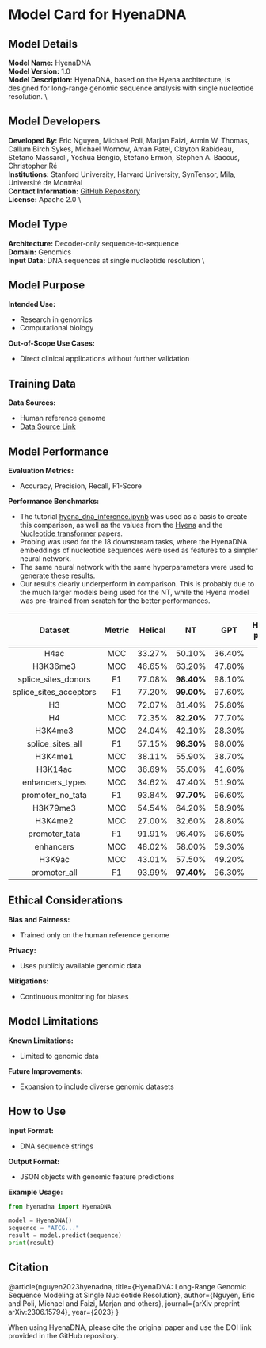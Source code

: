# Model Card for HyenaDNA

## Model Details

**Model Name:** HyenaDNA  \
**Model Version:** 1.0  \
**Model Description:** HyenaDNA, based on the Hyena architecture, is designed for long-range genomic sequence analysis with single nucleotide resolution. \

## Model Developers

**Developed By:** Eric Nguyen, Michael Poli, Marjan Faizi, Armin W. Thomas, Callum Birch Sykes, Michael Wornow, Aman Patel, Clayton Rabideau, Stefano Massaroli, Yoshua Bengio, Stefano Ermon, Stephen A. Baccus, Christopher Ré \
**Institutions:** Stanford University, Harvard University, SynTensor, Mila, Université de Montréal  \
**Contact Information:** [GitHub Repository](https://github.com/HazyResearch/hyena-dna)  \
**License:** Apache 2.0 \

## Model Type

**Architecture:** Decoder-only sequence-to-sequence  \
**Domain:** Genomics  \
**Input Data:** DNA sequences at single nucleotide resolution \

## Model Purpose

**Intended Use:**  
- Research in genomics
- Computational biology

**Out-of-Scope Use Cases:**  
- Direct clinical applications without further validation

## Training Data

**Data Sources:**  
- Human reference genome  
- [Data Source Link](https://www.ncbi.nlm.nih.gov/assembly/GCF_000001405.26/)

## Model Performance

**Evaluation Metrics:**  
- Accuracy, Precision, Recall, F1-Score

**Performance Benchmarks:**  
- The tutorial [hyena_dna_inference.ipynb](https://helical.readthedocs.io/en/latest/examples/hyena_dna_inference.html) was used as a basis to create this comparison, as well as the values from the [Hyena](https://arxiv.org/pdf/2306.15794) and the [Nucleotide transformer](https://www.biorxiv.org/content/10.1101/2023.01.11.523679v1.full.pdf) papers.
- Probing was used for the 18 downstream tasks, where the HyenaDNA embeddings of nucleotide sequences were used as features to a simpler neural network.
- The same neural network with the same hyperparameters were used to generate these results.
- Our results clearly underperform in comparison. This is probably due to the much larger models being used for the NT, while the Hyena model was pre-trained from scratch for the better performances. 


|Dataset       |Metric       |Helical      |NT           |GPT          |HyenaDNA pretrained|HyenaDNA not pretrained|
|    :----:    |    :----:   |    :----:   |    :----:   |    :----:   |    :----:   |    :----:   |
|H4ac|MCC|33.27%|50.10%|36.40%|**63.70%**|43.50%|
|H3K36me3|MCC|46.65%|63.20%|47.80%|**65.30%**|53.40%|
|splice_sites_donors|F1|77.08%|**98.40%**|98.10%|97.30%|96.50%|
|splice_sites_acceptors|F1|77.20%|**99.00%**|97.60%|96.60%|96.60|%
|H3|MCC|72.07%|81.40%|75.80%|**81.70%**|79.90%|
|H4|MCC|72.35%|**82.20%**|77.70%|79.60%|79.10%|
|H3K4me3|MCC|24.04%|42.10%|28.30%|**61.20%**|40.20%|
|splice_sites_all|F1|57.15%|**98.30%**|98.00%|97.90%|97.30%|
|H3K4me1|MCC|38.11%|55.90%|38.70%|**57.10%**|43.40%|
|H3K14ac|MCC|36.69%|55.00%|41.60%|**66.30%**|48.00%|
|enhancers_types|MCC|34.62%|47.40%|51.90%|**55.70%**| 48.40%|
|promoter_no_tata|F1|93.84%|**97.70%**|96.60%|96.60%|96.50%|
|H3K79me3|MCC|54.54%|64.20%|58.90%|**71.60%**|59.70%|
|H3K4me2|MCC|27.00%|32.60%|28.80%|**53.90%**|34.50%|
|promoter_tata|F1|91.91%|96.40%|96.60%|**96.70%**|96.10%|
|enhancers|MCC|48.02%|58.00%|59.30%|**62.60%**|58.60%|
|H3K9ac|MCC|43.01%|57.50%|49.20%|**65.10%**|52.60%|
|promoter_all|F1|93.99%|**97.40%**|96.30%|96.50%|96.10%|

## Ethical Considerations

**Bias and Fairness:**  
- Trained only on the human reference genome

**Privacy:**  
- Uses publicly available genomic data

**Mitigations:**  
- Continuous monitoring for biases

## Model Limitations

**Known Limitations:**  
- Limited to genomic data

**Future Improvements:**  
- Expansion to include diverse genomic datasets

## How to Use

**Input Format:**  
- DNA sequence strings

**Output Format:**  
- JSON objects with genomic feature predictions

**Example Usage:**
```python
from hyenadna import HyenaDNA

model = HyenaDNA()
sequence = "ATCG..."
result = model.predict(sequence)
print(result)
```

## Citation

@article{nguyen2023hyenadna,
  title={HyenaDNA: Long-Range Genomic Sequence Modeling at Single Nucleotide Resolution},
  author={Nguyen, Eric and Poli, Michael and Faizi, Marjan and others},
  journal={arXiv preprint arXiv:2306.15794},
  year={2023}
}

When using HyenaDNA, please cite the original paper and use the DOI link provided in the GitHub repository.